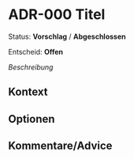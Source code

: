 # ADR-000 Titel

Status: **Vorschlag** / **Abgeschlossen**

Entscheid: **Offen**

_Beschreibung_

## Kontext


## Optionen


## Kommentare/Advice

